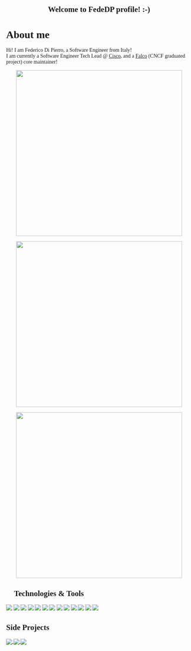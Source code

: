 <!--- [![Visitors](https://visitor-badge.glitch.me/badge?page_id=fededp.visitor-badge)](https://github.com/fededp) -->
<img width="0em" src="https://visitor-badge.glitch.me/badge?page_id=fededp.visitor-badge" />

<span style="font-family:'Hack Nerd Font'">

<h2 align="center">Welcome to FedeDP profile! :-) </h2>

# About me

Hi! I am Federico Di Pierro, a Software Engineer from Italy!  
I am currently a Software Engineer Tech Lead @ [Cisco](https://cisco.com/), and a [Falco](https://falco.org/) (CNCF graduated project) core maintainer!

<p align="center">
	<img width="450em" src="https://github-readme-stats.vercel.app/api?username=fededp&show_icons=true&include_all_commits=true&count_private=true&hide_border=true&theme=dark" />
</p>

<p align="center">
	<img width="450em" src="https://github-readme-streak-stats.herokuapp.com/?user=fededp&include_all_commits=true&hide_border=true&theme=dark"/>
</p>

<p align="center">
	<img width="450em" src="https://github-readme-stats.vercel.app/api/top-langs/?username=fededp&layout=compact&custom_title=Most%20used%20languages&langs_count=10&include_all_commits=true&hide_progress=true&hide_border=true&theme=dark&hide=">
</p>

## 🔧 Technologies & Tools
![](https://img.shields.io/badge/OS-Linux-informational?style=flat&logo=linux&logoColor=white&color=2bbc8a)
![](https://img.shields.io/badge/Editor-Clion-informational?style=flat&logo=clion&logoColor=white&color=2bbc8a)
![](https://img.shields.io/badge/Editor-Goland-informational?style=flat&logo=goland&logoColor=white&color=2bbc8a)
![](https://img.shields.io/badge/Code-C-informational?style=flat&logo=c&logoColor=white&color=2bbc8a)
![](https://img.shields.io/badge/Code-C++-informational?style=flat&logo=c++&logoColor=white&color=2bbc8a)
![](https://img.shields.io/badge/Code-Golang-informational?style=flat&logo=go&logoColor=white&color=2bbc8a)
![](https://img.shields.io/badge/Code-Python-informational?style=flat&logo=python&logoColor=white&color=2bbc8a)
![](https://img.shields.io/badge/Code-Make-informational?style=flat&logo=cmake&logoColor=white&color=2bbc8a)
![](https://img.shields.io/badge/Shell-Bash-informational?style=flat&logo=gnu-bash&logoColor=white&color=2bbc8a)
![](https://img.shields.io/badge/Tools-Docker-informational?style=flat&logo=docker&logoColor=white&color=2bbc8a)
![](https://img.shields.io/badge/Tools-eBPF-informational?style=flat&logo=ebpf&logoColor=white&color=2bbc8a)
![](https://img.shields.io/badge/Tools-systemd-informational?style=flat&logo=systemd&logoColor=white&color=2bbc8a)
![](https://img.shields.io/badge/Tools-DBus-informational?style=flat&logo=dbus&logoColor=white&color=2bbc8a)

## Side Projects

<a href="https://github.com/FedeDP/Clight">
  <img align="center" src="https://github-readme-stats.vercel.app/api/pin/?username=fededp&repo=Clight&theme=dark&hide=" />
</a>

<a href="https://github.com/FedeDP/Clightd">
  <img align="center" src="https://github-readme-stats.vercel.app/api/pin/?username=fededp&repo=Clightd&theme=dark&hide=" />
</a>

<a href="https://github.com/FedeDP/libmodule">
  <img align="center" src="https://github-readme-stats.vercel.app/api/pin/?username=fededp&repo=libmodule&theme=dark&hide=" />
</a>    
